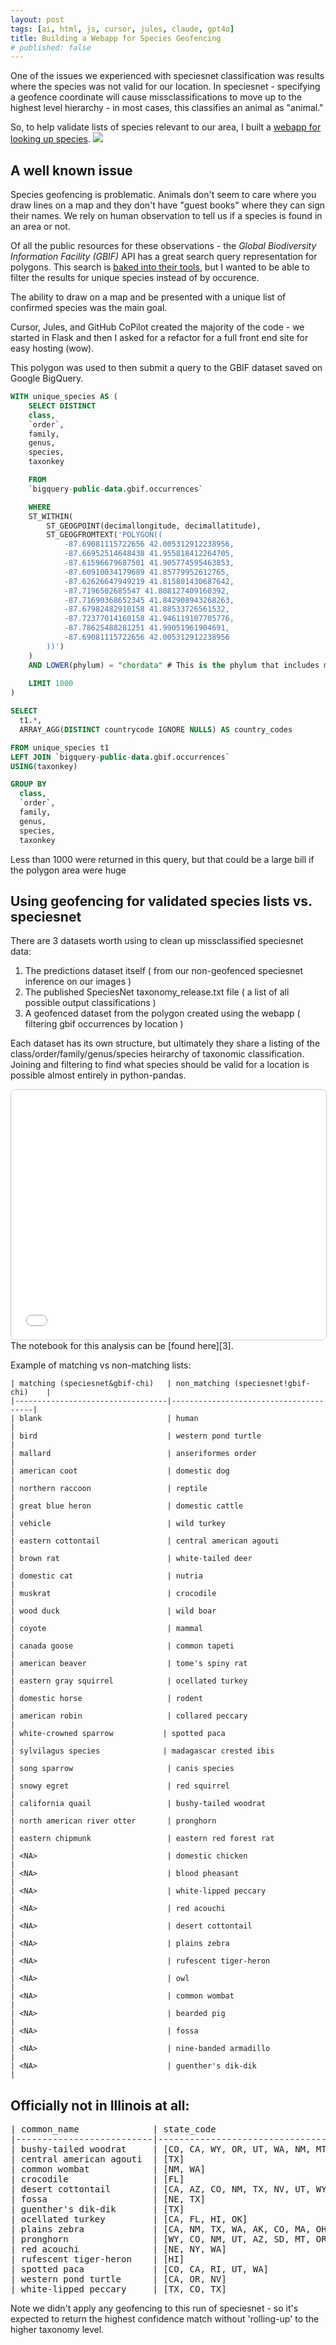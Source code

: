 ```yaml
---
layout: post
tags: [ai, html, js, cursor, jules, claude, gpt4o]
title: Building a Webapp for Species Geofencing
# published: false
---
```


One of the issues we experienced with speciesnet classification was results where the species was not valid for our location. In speciesnet - specifying a geofence coordinate will cause missclassifications to move up to the highest level hierarchy - in most cases, this classifies an animal as "animal."  

So, to help validate lists of species relevant to our area, I built a [webapp for looking up species][2].
<a href="https://morescode-pm.github.io/geofence-polygon/" target="_blank">
    <img src="/assets/images/geofence/1_previewapp.png" />
</a>

## A well known issue  
Species geofencing is problematic. Animals don't seem to care where you draw lines on a map and they don't have "guest books" where they can sign their names. We rely on human observation to tell us if a species is found in an area or not.  

Of all the public resources for these observations - the _Global Biodiversity Information Facility (GBIF)_ API has a great search query representation for polygons. This search is [baked into their tools][1], but I wanted to be able to filter the results for unique species instead of by occurence.  

The ability to draw on a map and be presented with a unique list of confirmed species was the main goal.  

Cursor, Jules, and GitHub CoPilot created the majority of the code - we started in Flask and then I asked for a refactor for a full front end site for easy hosting (wow).

This polygon was used to then submit a query to the GBIF dataset saved on Google BigQuery.  

```SQL
WITH unique_species AS (
    SELECT DISTINCT
    class,
    `order`,
    family,
    genus,
    species,
    taxonkey

    FROM
    `bigquery-public-data.gbif.occurrences` 

    WHERE 
    ST_WITHIN(
        ST_GEOGPOINT(decimallongitude, decimallatitude),
        ST_GEOGFROMTEXT('POLYGON((
            -87.69081115722656 42.005312912238956, 
            -87.66952514648438 41.955818412264705, 
            -87.61596679687501 41.905774595463853, 
            -87.60910034179689 41.85779952612765, 
            -87.62626647949219 41.815801430687642, 
            -87.7196502685547 41.808127409160392, 
            -87.71690368652345 41.842908943268263, 
            -87.67982482910158 41.88533726561532, 
            -87.72377014160158 41.946119107705776, 
            -87.78625488281251 41.99051961904691, 
            -87.69081115722656 42.005312912238956
        ))')
    )
    AND LOWER(phylum) = "chordata" # This is the phylum that includes mammals and birds
    
    LIMIT 1000 
)

SELECT
  t1.*,
  ARRAY_AGG(DISTINCT countrycode IGNORE NULLS) AS country_codes

FROM unique_species t1
LEFT JOIN `bigquery-public-data.gbif.occurrences` 
USING(taxonkey)

GROUP BY 
  class,
  `order`,
  family,
  genus,
  species,
  taxonkey
```

Less than 1000 were returned in this query, but that could be a large bill if the polygon area were huge

## Using geofencing for validated species lists vs. speciesnet
There are 3 datasets worth using to clean up missclassified speciesnet data:
1. The predictions dataset itself ( from our non-geofenced speciesnet inference on our images )
2. The published SpeciesNet taxonomy_release.txt file ( a list of all possible output classifications )
3. A geofenced dataset from the polygon created using the webapp ( filtering gbif occurrences by location )

Each dataset has its own structure, but ultimately they share a listing of the class/order/family/genus/species heirarchy of taxonomic classification.  
Joining and filtering to find what species should be valid for a location is possible almost entirely in python-pandas.

<iframe src="/assets/notebooks/html/species-mismatch.html" width="100%" height="400" style="border:1px solid #ccc; border-radius:8px;"></iframe>
The notebook for this analysis can be [found here][3].


Example of matching vs non-matching lists:  


```
| matching (speciesnet&gbif-chi)   | non_matching (speciesnet!gbif-chi)    |
|----------------------------------|---------------------------------------|
| blank                            | human                                 |
| bird                             | western pond turtle                   |
| mallard                          | anseriformes order                    |
| american coot                    | domestic dog                          |
| northern raccoon                 | reptile                               |
| great blue heron                 | domestic cattle                       |
| vehicle                          | wild turkey                           |
| eastern cottontail               | central american agouti              |
| brown rat                        | white-tailed deer                     |
| domestic cat                     | nutria                                |
| muskrat                          | crocodile                             |
| wood duck                        | wild boar                             |
| coyote                           | mammal                                |
| canada goose                     | common tapeti                         |
| american beaver                  | tome's spiny rat                      |
| eastern gray squirrel            | ocellated turkey                      |
| domestic horse                   | rodent                                |
| american robin                   | collared peccary                      |
| white-crowned sparrow           | spotted paca                          |
| sylvilagus species              | madagascar crested ibis              |
| song sparrow                     | canis species                         |
| snowy egret                      | red squirrel                          |
| california quail                 | bushy-tailed woodrat                  |
| north american river otter       | pronghorn                             |
| eastern chipmunk                 | eastern red forest rat               |
| <NA>                             | domestic chicken                      |
| <NA>                             | blood pheasant                        |
| <NA>                             | white-lipped peccary                 |
| <NA>                             | red acouchi                           |
| <NA>                             | desert cottontail                     |
| <NA>                             | plains zebra                          |
| <NA>                             | rufescent tiger-heron                 |
| <NA>                             | owl                                   |
| <NA>                             | common wombat                         |
| <NA>                             | bearded pig                           |
| <NA>                             | fossa                                 |
| <NA>                             | nine-banded armadillo                 |
| <NA>                             | guenther's dik-dik                    |
```

## Officially not in Illinois at all:

<pre>| common_name              | state_code                                           |
|--------------------------|------------------------------------------------------|
| bushy-tailed woodrat     | [CO, CA, WY, OR, UT, WA, NM, MT, SD, NV, ID, ...]     |
| central american agouti  | [TX]                                                 |
| common wombat            | [NM, WA]                                             |
| crocodile                | [FL]                                                 |
| desert cottontail        | [CA, AZ, CO, NM, TX, NV, UT, WY, MT, NE, SD, KS, ...] |
| fossa                    | [NE, TX]                                             |
| guenther's dik-dik       | [TX]                                                 |
| ocellated turkey         | [CA, FL, HI, OK]                                     |
| plains zebra             | [CA, NM, TX, WA, AK, CO, MA, OH, OR, UT]             |
| pronghorn                | [WY, CO, NM, UT, AZ, SD, MT, OR, ID, TX, NV, CO, ...] |
| red acouchi              | [NE, NY, WA]                                         |
| rufescent tiger-heron    | [HI]                                                 |
| spotted paca             | [CO, CA, RI, UT, WA]                                 |
| western pond turtle      | [CA, OR, NV]                                         |
| white-lipped peccary     | [TX, CO, TX]                                         |</pre>

Note we didn't apply any geofencing to this run of speciesnet - so it's expected to return the highest confidence match without 'rolling-up' to the higher taxonomy level.



[1]: https://www.gbif.org/occurrence/search
[2]: https://morescode-pm.github.io/geofence-polygon/
[3]: https://github.com/morescode-pm/urbanrivers-speciesnet-preview/blob/store-and-combine-predicts/_speciesnet-taxa/species_mismatch_analysis.ipynb
